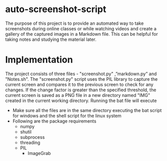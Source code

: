# auto-screenshot-script
The purpose of this project is to provide an automated way to take screenshots during online classes or while watching videos and create a gallery of the captured images in a Markdown file. This can be helpful for taking notes and studying the material later.

# Implementation
The project consists of three files - "screenshot.py" ,”markdown.py” and "Notes.sh". The "screenshot.py" script uses the PIL library to capture the current screen and compares it to the previous screen to check for any changes. If the change factor is greater than the specified threshold, the current screen is saved as a PNG file in a new directory named "IMG" created in the current working directory.
Running the bat file will execute

- Make sure all the files are in the same directory executing the bat script for windows and the shell script for the linux system
- Following are the package requirements 
  - numpy
  - shutil
  - subprocess
  - threading
  - PIL 
    - ImageGrab

    


